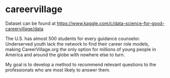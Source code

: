 # careervillage

Dataset can be found at https://www.kaggle.com/c/data-science-for-good-careervillage/data

The U.S. has almost 500 students for every guidance counselor. Underserved youth lack the network to find their career role models, making CareerVillage.org the only option for millions of young people in America and around the globe with nowhere else to turn.

My goal is to develop a method to recommend relevant questions to the professionals who are most likely to answer them.
